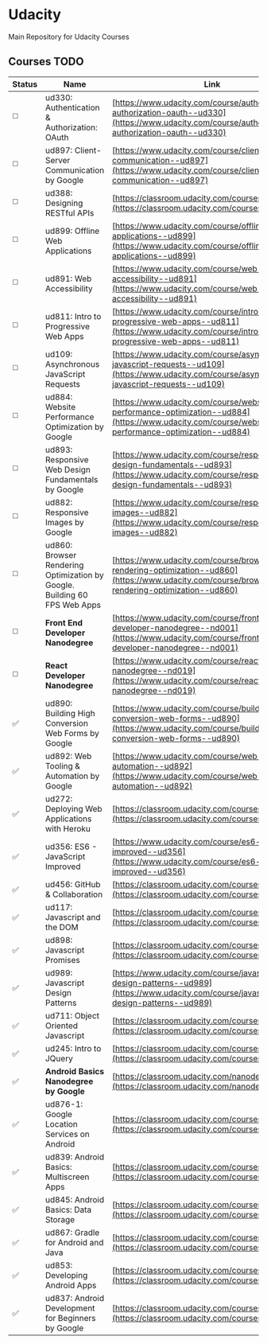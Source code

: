 # Udacity
Main Repository for Udacity Courses

## Courses TODO

Status | Name | Link
----| -------|------
:white_medium_square: | ud330: Authentication & Authorization: OAuth | [https://www.udacity.com/course/authentication-authorization-oauth--ud330](https://www.udacity.com/course/authentication-authorization-oauth--ud330)
:white_medium_square: | ud897: Client-Server Communication by Google | [https://www.udacity.com/course/client-server-communication--ud897](https://www.udacity.com/course/client-server-communication--ud897)
:white_medium_square: | ud388: Designing RESTful APIs | [https://classroom.udacity.com/courses/ud388/](https://classroom.udacity.com/courses/ud388/)
:white_medium_square: | ud899: Offline Web Applications | [https://www.udacity.com/course/offline-web-applications--ud899](https://www.udacity.com/course/offline-web-applications--ud899)
:white_medium_square: | ud891: Web Accessibility | [https://www.udacity.com/course/web-accessibility--ud891](https://www.udacity.com/course/web-accessibility--ud891)
:white_medium_square: | ud811: Intro to Progressive Web Apps | [https://www.udacity.com/course/intro-to-progressive-web-apps--ud811](https://www.udacity.com/course/intro-to-progressive-web-apps--ud811)
:white_medium_square: | ud109: Asynchronous JavaScript Requests | [https://www.udacity.com/course/asynchronous-javascript-requests--ud109](https://www.udacity.com/course/asynchronous-javascript-requests--ud109)
:white_medium_square: | ud884: Website Performance Optimization by Google | [https://www.udacity.com/course/website-performance-optimization--ud884](https://www.udacity.com/course/website-performance-optimization--ud884)
:white_medium_square: | ud893: Responsive Web Design Fundamentals by Google | [https://www.udacity.com/course/responsive-web-design-fundamentals--ud893](https://www.udacity.com/course/responsive-web-design-fundamentals--ud893)
:white_medium_square: | ud882: Responsive Images by Google | [https://www.udacity.com/course/responsive-images--ud882](https://www.udacity.com/course/responsive-images--ud882)
:white_medium_square: | ud860: Browser Rendering Optimization by Google. Building 60 FPS Web Apps | [https://www.udacity.com/course/browser-rendering-optimization--ud860](https://www.udacity.com/course/browser-rendering-optimization--ud860)
:white_medium_square: | **Front End Developer Nanodegree** | [https://www.udacity.com/course/front-end-web-developer-nanodegree--nd001](https://www.udacity.com/course/front-end-web-developer-nanodegree--nd001)
:white_medium_square: | **React Developer Nanodegree** | [https://www.udacity.com/course/react-nanodegree--nd019](https://www.udacity.com/course/react-nanodegree--nd019)
:white_check_mark: | ud890: Building High Conversion Web Forms by Google | [https://www.udacity.com/course/building-high-conversion-web-forms--ud890](https://www.udacity.com/course/building-high-conversion-web-forms--ud890)
:white_check_mark: | ud892: Web Tooling & Automation by Google | [https://www.udacity.com/course/web-tooling-automation--ud892](https://www.udacity.com/course/web-tooling-automation--ud892)
:white_check_mark: | ud272: Deploying Web Applications with Heroku | [https://classroom.udacity.com/courses/ud272](https://classroom.udacity.com/courses/ud272)
:white_check_mark: | ud356: ES6 - JavaScript Improved | [https://www.udacity.com/course/es6-javascript-improved--ud356](https://www.udacity.com/course/es6-javascript-improved--ud356)
:white_check_mark: | ud456: GitHub & Collaboration | [https://classroom.udacity.com/courses/ud456](https://classroom.udacity.com/courses/ud456)
:white_check_mark: | ud117: Javascript and the DOM | [https://classroom.udacity.com/courses/ud117](https://classroom.udacity.com/courses/ud117)
:white_check_mark: | ud898: Javascript Promises | [https://classroom.udacity.com/courses/ud898](https://classroom.udacity.com/courses/ud898)
:white_check_mark: | ud989: Javascript Design Patterns | [https://www.udacity.com/course/javascript-design-patterns--ud989](https://www.udacity.com/course/javascript-design-patterns--ud989)
:white_check_mark: | ud711: Object Oriented Javascript | [https://classroom.udacity.com/courses/ud711](https://classroom.udacity.com/courses/ud711)
:white_check_mark: | ud245: Intro to JQuery | [https://classroom.udacity.com/courses/ud245](https://classroom.udacity.com/courses/ud245)
:white_check_mark: | **Android Basics Nanodegree by Google** | [https://classroom.udacity.com/nanodegrees/nd803](https://classroom.udacity.com/nanodegrees/nd803)
:white_check_mark: | ud876-1: Google Location Services on Android | [https://classroom.udacity.com/courses/ud876-1](https://classroom.udacity.com/courses/ud876-1)
:white_check_mark: | ud839: Android Basics: Multiscreen Apps | [https://classroom.udacity.com/courses/ud839](https://classroom.udacity.com/courses/ud839)
:white_check_mark: | ud845: Android Basics: Data Storage | [https://classroom.udacity.com/courses/ud845](https://classroom.udacity.com/courses/ud845)
:white_check_mark: | ud867: Gradle for Android and Java | [https://classroom.udacity.com/courses/ud867](https://classroom.udacity.com/courses/ud867)
:white_check_mark: | ud853: Developing Android Apps | [https://classroom.udacity.com/courses/ud853](https://classroom.udacity.com/courses/ud853)
:white_check_mark: | ud837: Android Development for Beginners by Google | [https://classroom.udacity.com/courses/ud837](https://classroom.udacity.com/courses/ud837)